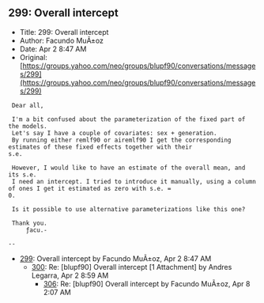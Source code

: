 ## 299: Overall intercept

- Title: 299: Overall intercept
- Author: Facundo MuÃ±oz
- Date: Apr 2 8:47 AM
- Original: [https://groups.yahoo.com/neo/groups/blupf90/conversations/messages/299](https://groups.yahoo.com/neo/groups/blupf90/conversations/messages/299)

```
 Dear all,

 I'm a bit confused about the parameterization of the fixed part of the models.
 Let's say I have a couple of covariates: sex + generation.
 By running either remlf90 or airemlf90 I get the corresponding estimates of these fixed effects together with their
s.e.

 However, I would like to have an estimate of the overall mean, and its s.e.
 I need an intercept. I tried to introduce it manually, using a column of ones I get it estimated as zero with s.e. =
0.

 Is it possible to use alternative parameterizations like this one?

 Thank you.
	 ƒacu.-

-- 
```

- [299](0299.md): Overall intercept by Facundo MuÃ±oz, Apr 2 8:47 AM
    - [300](0300.md): Re: [blupf90] Overall intercept [1 Attachment] by Andres Legarra, Apr 2 8:59 AM
        - [306](0306.md): Re: [blupf90] Overall intercept by Facundo MuÃ±oz, Apr 8 2:07 AM
